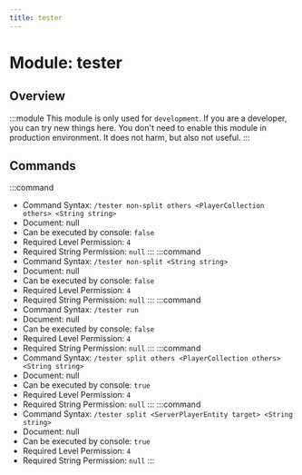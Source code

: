 ```yaml
---
title: tester
---
```



# Module: tester

## Overview
:::module
This module is only used for `development`.
If you are a developer, you can try new things here.
You don't need to enable this module in production environment.
It does not harm, but also not useful.
:::
## Commands
:::command
- Command Syntax: `/tester non-split others <PlayerCollection others> <String string>`
- Document: null
- Can be executed by console: `false`
- Required Level Permission: `4`
- Required String Permission: `null`
:::
:::command
- Command Syntax: `/tester non-split <String string>`
- Document: null
- Can be executed by console: `false`
- Required Level Permission: `4`
- Required String Permission: `null`
:::
:::command
- Command Syntax: `/tester run`
- Document: null
- Can be executed by console: `false`
- Required Level Permission: `4`
- Required String Permission: `null`
:::
:::command
- Command Syntax: `/tester split others <PlayerCollection others> <String string>`
- Document: null
- Can be executed by console: `true`
- Required Level Permission: `4`
- Required String Permission: `null`
:::
:::command
- Command Syntax: `/tester split <ServerPlayerEntity target> <String string>`
- Document: null
- Can be executed by console: `true`
- Required Level Permission: `4`
- Required String Permission: `null`
:::

